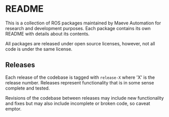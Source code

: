 # README #

This is a collection of ROS packages maintained by Maeve Automation for
research and development purposes. Each package contains its own README with
details about its contents.

All packages are released under open source licenses, however, not all code is
under the same license.

## Releases ##

Each release of the codebase is tagged with `release-X` where 'X' is the
release number. Releases represent functionality that is in some sense complete
and tested.

Revisions of the codebase between releases may include new functionality and
fixes but may also include incomplete or broken code, so caveat emptor.


